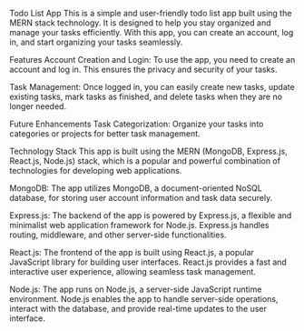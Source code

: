 Todo List App
This is a simple and user-friendly todo list app built using the MERN stack technology. It is designed to help you stay organized and manage your tasks efficiently. With this app, you can create an account, log in, and start organizing your tasks seamlessly.

Features
Account Creation and Login: To use the app, you need to create an account and log in. This ensures the privacy and security of your tasks.

Task Management: Once logged in, you can easily create new tasks, update existing tasks, mark tasks as finished, and delete tasks when they are no longer needed.

Future Enhancements
Task Categorization: Organize your tasks into categories or projects for better task management.

Technology Stack
This app is built using the MERN (MongoDB, Express.js, React.js, Node.js) stack, which is a popular and powerful combination of technologies for developing web applications.

MongoDB: The app utilizes MongoDB, a document-oriented NoSQL database, for storing user account information and task data securely.

Express.js: The backend of the app is powered by Express.js, a flexible and minimalist web application framework for Node.js. Express.js handles routing, middleware, and other server-side functionalities.

React.js: The frontend of the app is built using React.js, a popular JavaScript library for building user interfaces. React.js provides a fast and interactive user experience, allowing seamless task management.

Node.js: The app runs on Node.js, a server-side JavaScript runtime environment. Node.js enables the app to handle server-side operations, interact with the database, and provide real-time updates to the user interface.

